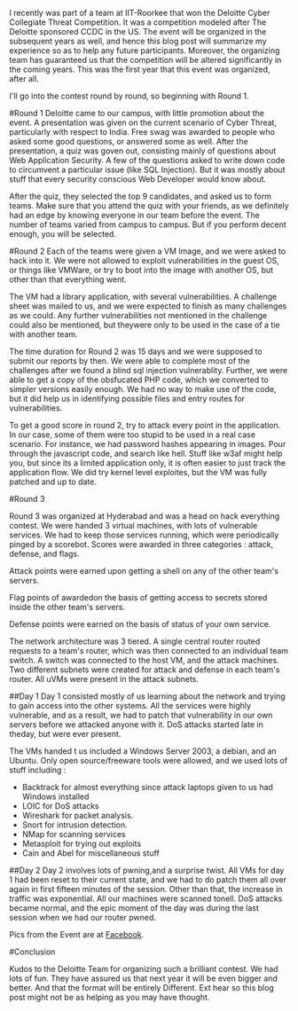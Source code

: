 I recently was part of a team at IIT-Roorkee that won the Deloitte Cyber Collegiate Threat Competition. It was a competition modeled after The Deloitte sponsored CCDC in the US. The event will be organized in the subsequent years as well, and hence this blog post will summarize my experience so as to help any future participants. Moreover, the organizing team has guaranteed us that the competition will be altered significantly in the coming years. This was the first year that this event was organized, after all.

 I'll go into the contest round by round, so beginning with Round 1.

#Round 1
Deloitte came to our campus, with little promotion about the event. A presentation was given on the current scenario of Cyber Threat, particularly with respect to India. Free swag was awarded to people who asked some good questions, or answered some as well. After the presentation, a quiz was goven out, consisting mainly of questions about Web Application Security. A few of the questions asked to write down code to circumvent a particular issue (like SQL Injection). But it was mostly about stuff that every security conscious Web Developer would know about. 

After the quiz, they selected the top 9 candidates, and asked us to form teams. Make sure that you attend the quiz with your friends, as we definitely had an edge by knowing everyone in our team before the event. The number of teams varied from campus to campus. But if you perform decent enough, you will be selected.

#Round 2
Each of the teams were given a VM Image, and we were asked to hack into it. We were not allowed to exploit vulnerabilities in the guest OS, or things like VMWare, or try to boot into the image with another OS, but other than that everything went. 

The VM had a library application, with several vulnerabilities. A challenge sheet was mailed to us, and we were expected to finish as many challenges as we could. Any further vulnerabilities not mentioned in the challenge could also be mentioned, but theywere only to be used in the case of a tie with another team. 

The time duration for Round 2 was 15 days and we were supposed to submit our reports by then. We were able to complete most of the challenges after we found a blind sql injection vulnerablity. Further, we were able to get a copy of the obsfucated PHP code, which we converted to simpler versions easily enough. We had no way to make use of the code, but it did help us in identifying possible files and entry routes for vulnerabilities. 

To get a good score in round 2, try to attack every point in the application. In our case, some of them were too stupid to be used in a real case scenario. For instance, we had password hashes appearing in images. Pour through the javascript code, and search like hell. Stuff like w3af might help you, but since its a limited application only, it is often easier to just track the application flow. We did try kernel level exploites, but the VM was fully patched and up to date.

#Round 3

Round 3 was organized at Hyderabad and was a head on hack everything contest. We were handed 3 virtual machines, with lots of vulnerable services. We had to keep those services running, which were periodically pinged by a scorebot. Scores were awarded in three categories : attack, defense, and flags.

Attack points were earned upon getting a shell on any of the other team's servers. 

Flag points of awardedon the basis of getting access to secrets stored inside the other team's servers.

Defense points were earned on the basis of status of your own service.

The network architecture was 3 tiered. A single central router routed requests to a team's router, which was then connected to an individual team switch. A switch was connected to the host VM, and the attack machines. Two different subnets were created for attack and defense in each team's router. All uVMs were present in the attack subnets.

##Day 1
Day 1 consisted mostly of us learning about the network and trying to gain access into the other systems. All the services were highly vulnerable, and as a result, we had to patch that vulnerability in our own servers before we attacked anyone with it. DoS attacks started late in theday, but were ever present.

The VMs handed t us included a Windows Server 2003, a debian, and an Ubuntu. Only open source/freeware tools were allowed, and we used lots of stuff including :

- Backtrack for almost everything since attack laptops given to us had Windows installed
- LOIC for DoS attacks
- Wireshark for packet analysis.
- Snort for intrusion detection.
- NMap for scanning services
- Metasploit for trying out exploits
- Cain and Abel for miscellaneous stuff

##Day 2
Day 2 involves lots of pwning,and a surprise twist. All VMs for day 1 had been reset to their current state, and we had to do patch them all over again in first fifteen minutes of the session. Other than that, the increase in traffic was exponential. All our machines were scanned tonell. DoS attacks became normal, and the epic moment of the day was during the last session when we had our router pwned.

Pics from the Event are at [Facebook](https://www.facebook.com/media/set/?set=a.2204003219759.2107008.1237711792).

#Conclusion

Kudos to the Deloitte Team for organizing such a brilliant contest. We had lots of fun. They have assured us that next year it will be even bigger and better. And that the format will be entirely Different. Ext hear so this blog post might not be as helping as you may have thought.
